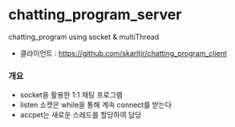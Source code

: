 # chatting_program_server
chatting_program using socket & multiThread
- 클라이언트 : https://github.com/skarltjr/chatting_program_client

### 개요
- socket을 활용한 1:1 채팅 프로그램
- listen 소캣은 while을 통해 계속 connect를 받는다
- accpet는 새로운 스레드를 할당하여 담당









